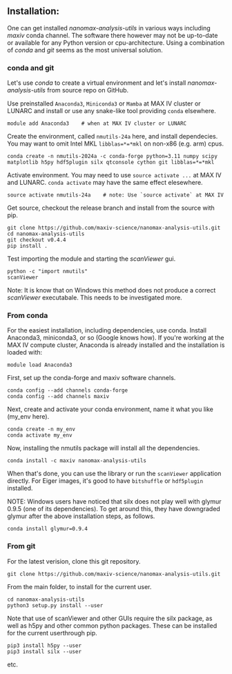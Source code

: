 ## Installation:

One can get installed *nanomax-analysis-utils* in various ways including *maxiv* conda channel. The software there however may not be up-to-date or available for any Python version or cpu-architecture. Using a combination of *conda* and *git* seems as the most universal solution.

### conda and git

Let's use *conda* to create a virtual environment and let's install *nanomax-analysis-utils* from source repo on GitHub.

Use preinstalled `Anaconda3`, `Miniconda3` or `Mamba` at MAX IV cluster or LUNARC and install or use any snake-like tool providing `conda` elsewhere. 
```
module add Anaconda3    # when at MAX IV cluster or LUNARC
```

Create the environment, called `nmutils-24a` here, and install dependecies. You may want to omit Intel MKL `libblas=*=*mkl` on non-x86 (e.g. arm) cpus.

```
conda create -n nmutils-2024a -c conda-forge python=3.11 numpy scipy matplotlib h5py hdf5plugin silx qtconsole cython git libblas=*=*mkl
```

Activate environment. You may need to use `source activate ...` at MAX IV and LUNARC. `conda activate` may have the same effect elesewhere.

```
source activate nmutils-24a    # note: Use `source activate` at MAX IV
```

Get source, checkout the release branch and install from the source with pip.

```
git clone https://github.com/maxiv-science/nanomax-analysis-utils.git
cd nanomax-analysis-utils
git checkout v0.4.4
pip install .
```

Test importing the module and starting the *scanViewer* gui.

```
python -c "import nmutils"
scanViewer
```

Note: It is know that on Windows this method does not produce a correct *scanViewer* executabale. This needs to be investigated more.

### From conda

For the easiest installation, including dependencies, use conda. Install Anaconda3, miniconda3, or so (Google knows how). If you're working at the MAX IV compute cluster, Anaconda is already installed and the installation is loaded with:

```
module load Anaconda3
```

First, set up the conda-forge and maxiv software channels.

```
conda config --add channels conda-forge
conda config --add channels maxiv
```

Next, create and activate your conda environment, name it what you like (my_env here).

```
conda create -n my_env
conda activate my_env
```

Now, installing the nmutils package will install all the dependencies.

```
conda install -c maxiv nanomax-analysis-utils
```

When that's done, you can use the library or run the `scanViewer` application directly. For Eiger images, it's good to have `bitshuffle` or `hdf5plugin` installed.

NOTE: Windows users have noticed that silx does not play well with glymur 0.9.5 (one of its dependencies). To get around this, they have downgraded glymur after the above installation steps, as follows.

```
conda install glymur=0.9.4
```

### From git

For the latest verision, clone this git repository.

```
git clone https://github.com/maxiv-science/nanomax-analysis-utils.git
```

From the main folder, to install for the current user.

```
cd nanomax-analysis-utils
python3 setup.py install --user
```

Note that use of scanViewer and other GUIs require the silx
package, as well as h5py and other common python packages.
These can be installed for the current userthrough pip.

```
pip3 install h5py --user
pip3 install silx --user
```

etc.
